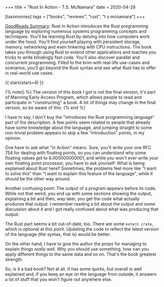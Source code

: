 +++
title = "Rust In Action - T.S. McNamara"
date = 2020-04-28

[taxonomies]
tags = ["books", "reviews", "rust", "t s mcnamara"]
+++

[GoodReads Summary](https://www.goodreads.com/book/show/45731908-rust-in-action):
Rust in Action introduces the Rust programming language by exploring numerous
systems programming concepts and techniques. You'll be learning Rust by delving
into how computers work under the hood. You'll find yourself playing with
persistent storage, memory, networking and even tinkering with CPU
instructions. The book takes you through using Rust to extend other
applications and teaches you tricks to write blindingly fast code. You'll also
discover parallel and concurrent programming. Filled to the brim with
real-life use-cases and scenarios, you'll go beyond the Rust syntax and see
what Rust has to offer in real-world use cases.

<!-- more -->

{{ stars(stars=4) }}

{% note() %}
The version of this book I got is not the final version, it's part of
Manning Early Access Program, which allows people to read and participate in
"constructing" a book. A lot of things may change in the final version, so be
aware of this.
{% end %}

I have to say, I don't buy the "introduces the Rust programming language" part
of the description. A few points seem related to people that already have some
knowledge about the language, and jumping straight to some non-trivial problem
appears to skip a few "introduction" points, in my opinion.

One have to ask what "in Action" means. Sure, you'll write your one RFC
754 for dealing with floating points, so you can understand why some floating
values get to 6.000000000001, and while you won't ever write your own floating
point processor, you have to ask yourself: What is being explained about Rust
here? Sometimes, the problems feel more like "I want to solve this" than "I
want to explain this feature of the language", while it should be the other
way around.

Another confusing point: The output of a program appears before its code.
While not that weird, you end up with some sections showing the output,
explaining a bit and then, way later, you get the code what actually produces
that output. I remember reading a bit about the output and some discussion
about it and I got really confused about what was producing that output.

The Rust part seems a bit out-of-date, too. There are some `extern crate`,
which is optional at this point. Updating the code to reflect the latest
version of the language (the syntax, that is) would be better.

On the other hand, I have to give the author the props for managing to explain
things _really well_. Why you should use something, how can you apply
different things to the same data and so on. That's the book greatest
strength.

So, is it a bad book? Not at all. It has some quirks, but overall is well
explained and, if you keep an eye on the language from outside, it answers a
lot of stuff that you won't figure out anywhere else.
